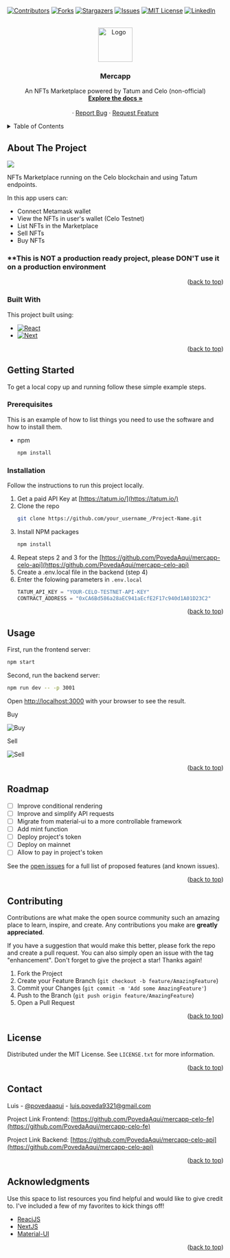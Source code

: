 <div id="top"></div>
<!--
*** Thanks for checking out the Best-README-Template. If you have a suggestion
*** that would make this better, please fork the repo and create a pull request
*** or simply open an issue with the tag "enhancement".
*** Don't forget to give the project a star!
*** Thanks again! Now go create something AMAZING! :D
-->



<!-- PROJECT SHIELDS -->
<!--
*** I'm using markdown "reference style" links for readability.
*** Reference links are enclosed in brackets [ ] instead of parentheses ( ).
*** See the bottom of this document for the declaration of the reference variables
*** for contributors-url, forks-url, etc. This is an optional, concise syntax you may use.
*** https://www.markdownguide.org/basic-syntax/#reference-style-links
-->
[![Contributors][contributors-shield]][contributors-url]
[![Forks][forks-shield]][forks-url]
[![Stargazers][stars-shield]][stars-url]
[![Issues][issues-shield]][issues-url]
[![MIT License][license-shield]][license-url]
[![LinkedIn][linkedin-shield]][linkedin-url]



<!-- PROJECT LOGO -->
<br />
<div align="center">
  <a href="https://github.com/PovedaAqui/mercapp-celo-fe">
    <img src="images/logo.png" alt="Logo" width="80" height="80">
  </a>

  <h3 align="center">Mercapp</h3>

  <p align="center">
    An NFTs Marketplace powered by Tatum and Celo (non-official)
    <br />
    <a href="https://github.com/PovedaAqui/mercapp-celo-fe"><strong>Explore the docs »</strong></a>
    <br />
    <br />
    <!-- <a href="https://github.com/othneildrew/Best-README-Template">View Demo</a>-->
    ·
    <a href="https://github.com/PovedaAqui/mercapp-celo-fe/issues">Report Bug</a>
    ·
    <a href="https://github.com/PovedaAqui/mercapp-celo-fe/issues">Request Feature</a>
  </p>
</div>



<!-- TABLE OF CONTENTS -->
<details>
  <summary>Table of Contents</summary>
  <ol>
    <li>
      <a href="#about-the-project">About The Project</a>
      <ul>
        <li><a href="#built-with">Built With</a></li>
      </ul>
    </li>
    <li>
      <a href="#getting-started">Getting Started</a>
      <ul>
        <li><a href="#prerequisites">Prerequisites</a></li>
        <li><a href="#installation">Installation</a></li>
      </ul>
    </li>
    <li><a href="#usage">Usage</a></li>
    <li><a href="#roadmap">Roadmap</a></li>
    <li><a href="#contributing">Contributing</a></li>
    <li><a href="#license">License</a></li>
    <li><a href="#contact">Contact</a></li>
    <li><a href="#acknowledgments">Acknowledgments</a></li>
  </ol>
</details>



<!-- ABOUT THE PROJECT -->
## About The Project

![ ](https://media.giphy.com/media/ZhNH8Eys8RweUhB3qT/giphy.gif)

NFTs Marketplace running on the Celo blockchain and using Tatum endpoints.

In this app users can:
* Connect Metamask wallet
* View the NFTs in user's wallet (Celo Testnet)
* List NFTs in the Marketplace
* Sell NFTs
* Buy NFTs

### **This is NOT a production ready project, please DON'T use it on a production environment

<p align="right">(<a href="#top">back to top</a>)</p>



### Built With

This project built using:

* [![React][React.js]][React-url]
* [![Next][Next.js]][Next-url]


<p align="right">(<a href="#top">back to top</a>)</p>



<!-- GETTING STARTED -->
## Getting Started

To get a local copy up and running follow these simple example steps.

### Prerequisites

This is an example of how to list things you need to use the software and how to install them.
* npm
  ```sh
  npm install
  ```

### Installation

Follow the instructions to run this project locally.

1. Get a paid API Key at [https://tatum.io/](https://tatum.io/)
2. Clone the repo
   ```sh
   git clone https://github.com/your_username_/Project-Name.git
   ```
3. Install NPM packages
   ```sh
   npm install
   ```
4. Repeat steps 2 and 3 for the [https://github.com/PovedaAqui/mercapp-celo-api](https://github.com/PovedaAqui/mercapp-celo-api)
5. Create a .env.local file in the backend (step 4)
6. Enter the folowing parameters in `.env.local`
   ```js
   TATUM_API_KEY = "YOUR-CELO-TESTNET-API-KEY"
   CONTRACT_ADDRESS = "0xCA6Bd586a28aEC941aEcfE2F17c940d1A01D23C2"
   ```

<p align="right">(<a href="#top">back to top</a>)</p>



<!-- USAGE EXAMPLES -->
## Usage

First, run the frontend server:

```bash
npm start
```

Second, run the backend server:

```bash
npm run dev -- -p 3001
```

Open [http://localhost:3000](http://localhost:3000) with your browser to see the result.

Buy

![Buy](https://media.giphy.com/media/LbQyMJ4AfNDIoDzty1/giphy.gif)

Sell

![Sell](https://media.giphy.com/media/jFVxM4WRjf9U3IrsTE/giphy.gif)

<p align="right">(<a href="#top">back to top</a>)</p>



<!-- ROADMAP -->
## Roadmap

- [ ] Improve conditional rendering
- [ ] Improve and simplify API requests
- [ ] Migrate from material-ui to a more controllable framework
- [ ] Add mint function
- [ ] Deploy project's token
- [ ] Deploy on mainnet
- [ ] Allow to pay in project's token

See the [open issues](https://github.com/PovedaAqui/mercapp-celo-fe/issues) for a full list of proposed features (and known issues).

<p align="right">(<a href="#top">back to top</a>)</p>



<!-- CONTRIBUTING -->
## Contributing

Contributions are what make the open source community such an amazing place to learn, inspire, and create. Any contributions you make are **greatly appreciated**.

If you have a suggestion that would make this better, please fork the repo and create a pull request. You can also simply open an issue with the tag "enhancement".
Don't forget to give the project a star! Thanks again!

1. Fork the Project
2. Create your Feature Branch (`git checkout -b feature/AmazingFeature`)
3. Commit your Changes (`git commit -m 'Add some AmazingFeature'`)
4. Push to the Branch (`git push origin feature/AmazingFeature`)
5. Open a Pull Request

<p align="right">(<a href="#top">back to top</a>)</p>



<!-- LICENSE -->
## License

Distributed under the MIT License. See `LICENSE.txt` for more information.

<p align="right">(<a href="#top">back to top</a>)</p>



<!-- CONTACT -->
## Contact

Luis - [@povedaaqui](https://twitter.com/povedaaqui) - luis.poveda9321@gmail.com

Project Link Frontend: [https://github.com/PovedaAqui/mercapp-celo-fe](https://github.com/PovedaAqui/mercapp-celo-fe)

Project Link Backend: [https://github.com/PovedaAqui/mercapp-celo-api](https://github.com/PovedaAqui/mercapp-celo-api)

<p align="right">(<a href="#top">back to top</a>)</p>



<!-- ACKNOWLEDGMENTS -->
## Acknowledgments

Use this space to list resources you find helpful and would like to give credit to. I've included a few of my favorites to kick things off!

* [ReacjJS](https://choosealicense.com)
* [NextJS](https://www.webpagefx.com/tools/emoji-cheat-sheet)
* [Material-UI](https://mui.com/)

<p align="right">(<a href="#top">back to top</a>)</p>



<!-- MARKDOWN LINKS & IMAGES -->
<!-- https://www.markdownguide.org/basic-syntax/#reference-style-links -->
[contributors-shield]: https://img.shields.io/github/contributors/povedaaqui/mercapp-celo-fe.svg?style=for-the-badge
[contributors-url]: https://github.com/PovedaAqui/mercapp-celo-fe/graphs/contributors
[forks-shield]: https://img.shields.io/github/forks/povedaaqui/mercapp-celo-fe.svg?style=for-the-badge
[forks-url]: https://github.com/PovedaAqui/mercapp-celo-fe/network/members
[stars-shield]: https://img.shields.io/github/stars/povedaaqui/mercapp-celo-fe.svg?style=for-the-badge
[stars-url]: https://github.com/PovedaAqui/mercapp-celo-fe/stargazers
[issues-shield]: https://img.shields.io/github/issues/povedaaqui/mercapp-celo-fe.svg?style=for-the-badge
[issues-url]: https://github.com/PovedaAqui/mercapp-celo-fe/issues
[license-shield]: https://img.shields.io/github/license/povedaaqui/mercapp-celo-fe.svg?style=for-the-badge
[license-url]: https://github.com/PovedaAqui/mercapp-celo-fe/LICENSE.txt
[linkedin-shield]: https://img.shields.io/badge/-LinkedIn-black.svg?style=for-the-badge&logo=linkedin&colorB=555
[linkedin-url]: https://linkedin.com/in/luiscarlospoveda
[product-screenshot-1]: https://drive.google.com/file/d/1TV1ASmGFMT__tDzj28PJ0nsCx4Yfq0Dc/view?usp=sharing
[product-screenshot-2]: https://drive.google.com/file/d/1aTap-7oU-vKr7sKNwMnMwvjipprk3Jtk/view?usp=sharing
[product-screenshot-3]: https://drive.google.com/file/d/1oQ424sm4M_X-mrY2QdTU1BV2wJAht4_X/view?usp=sharing
[Next.js]: https://img.shields.io/badge/next.js-000000?style=for-the-badge&logo=nextdotjs&logoColor=white
[Next-url]: https://nextjs.org/
[React.js]: https://img.shields.io/badge/React-20232A?style=for-the-badge&logo=react&logoColor=61DAFB
[React-url]: https://reactjs.org/
[Vue.js]: https://img.shields.io/badge/Vue.js-35495E?style=for-the-badge&logo=vuedotjs&logoColor=4FC08D
[Vue-url]: https://vuejs.org/
[Angular.io]: https://img.shields.io/badge/Angular-DD0031?style=for-the-badge&logo=angular&logoColor=white
[Angular-url]: https://angular.io/
[Svelte.dev]: https://img.shields.io/badge/Svelte-4A4A55?style=for-the-badge&logo=svelte&logoColor=FF3E00
[Svelte-url]: https://svelte.dev/
[Laravel.com]: https://img.shields.io/badge/Laravel-FF2D20?style=for-the-badge&logo=laravel&logoColor=white
[Laravel-url]: https://laravel.com
[Bootstrap.com]: https://img.shields.io/badge/Bootstrap-563D7C?style=for-the-badge&logo=bootstrap&logoColor=white
[Bootstrap-url]: https://getbootstrap.com
[JQuery.com]: https://img.shields.io/badge/jQuery-0769AD?style=for-the-badge&logo=jquery&logoColor=white
[JQuery-url]: https://jquery.com